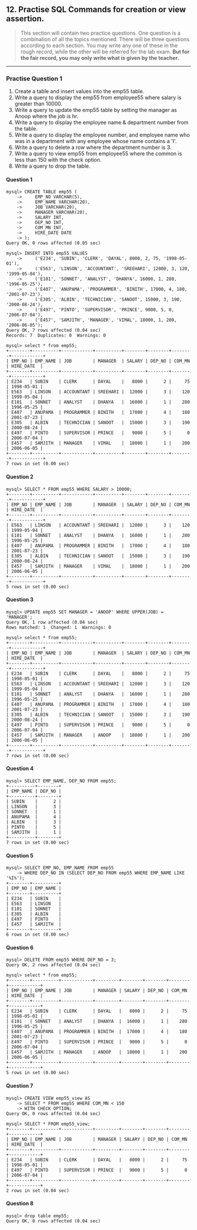 ## 12. Practise SQL Commands for creation or view assertion.

> This section will contain two practice questions. One question is a combination of all the topics mentioned. There will be three questions according to each section. You may write any one of these in the rough record, while the other will be referred for the lab exam. **But for the fair record, you may only write what is given by the teacher.**

---

### Practise Question 1

1. Create a table and insert values into the emp55 table.
2. Write a query to display the emp55 from employee55 where salary is greater than 10000.
3. Write a query to update the emp55 table by setting the manager as Anoop where the job is hr.
4. Write a query to display the employee name & department number from the table.
5. Write a query to display the employee number, and employee name who was in a department with any employee whose name contains a 'I'.
6. Write a query to delete a row where the department number is 3.
7. Write a query to view emp55 from employee55 where the common is less than 150 with the check option.
8. Write a query to drop the table.

#### Question 1
```
mysql> CREATE TABLE emp55 (
    ->     EMP_NO VARCHAR(5),
    ->     EMP_NAME VARCHAR(20),
    ->     JOB VARCHAR(20),
    ->     MANAGER VARCHAR(20),
    ->     SALARY INT,
    ->     DEP_NO INT,
    ->     COM_MN INT,
    ->     HIRE_DATE DATE
    -> );
Query OK, 0 rows affected (0.05 sec)
```
```
mysql> INSERT INTO emp55 VALUES
    ->     ('E234', 'SUBIN', 'CLERK', 'DAYAL', 8000, 2, 75, '1998-05-01'),
    ->     ('E563', 'LINSON', 'ACCOUNTANT', 'SREEHARI', 12000, 3, 120, '1999-05-04'),
    ->     ('E101', 'SONNET', 'ANALYST', 'DHANYA', 16000, 1, 280, '1996-05-25'),
    ->     ('E407', 'ANUPAMA', 'PROGRAMMER', 'BINITH', 17000, 4, 180, '2001-07-23'),
    ->     ('E305', 'ALBIN', 'TECHNICIAN', 'SANOOT', 15000, 3, 190, '2000-08-24'),
    ->     ('E497', 'PINTO', 'SUPERVISOR', 'PRINCE', 9000, 5, 0, '2006-07-04'),
    ->     ('E457', 'SAMJITH', 'MANAGER', 'VIMAL', 18000, 1, 200, '2006-06-05');
Query OK, 7 rows affected (0.04 sec)
Records: 7  Duplicates: 0  Warnings: 0
```
```
mysql> select * from emp55;
+--------+----------+------------+----------+--------+--------+--------+------------+
| EMP_NO | EMP_NAME | JOB        | MANAGER  | SALARY | DEP_NO | COM_MN | HIRE_DATE  |
+--------+----------+------------+----------+--------+--------+--------+------------+
| E234   | SUBIN    | CLERK      | DAYAL    |   8000 |      2 |     75 | 1998-05-01 |
| E563   | LINSON   | ACCOUNTANT | SREEHARI |  12000 |      3 |    120 | 1999-05-04 |
| E101   | SONNET   | ANALYST    | DHANYA   |  16000 |      1 |    280 | 1996-05-25 |
| E407   | ANUPAMA  | PROGRAMMER | BINITH   |  17000 |      4 |    180 | 2001-07-23 |
| E305   | ALBIN    | TECHNICIAN | SANOOT   |  15000 |      3 |    190 | 2000-08-24 |
| E497   | PINTO    | SUPERVISOR | PRINCE   |   9000 |      5 |      0 | 2006-07-04 |
| E457   | SAMJITH  | MANAGER    | VIMAL    |  18000 |      1 |    200 | 2006-06-05 |
+--------+----------+------------+----------+--------+--------+--------+------------+
7 rows in set (0.00 sec)
```
#### Question 2
```
mysql> SELECT * FROM emp55 WHERE SALARY > 10000;
+--------+----------+------------+----------+--------+--------+--------+------------+
| EMP_NO | EMP_NAME | JOB        | MANAGER  | SALARY | DEP_NO | COM_MN | HIRE_DATE  |
+--------+----------+------------+----------+--------+--------+--------+------------+
| E563   | LINSON   | ACCOUNTANT | SREEHARI |  12000 |      3 |    120 | 1999-05-04 |
| E101   | SONNET   | ANALYST    | DHANYA   |  16000 |      1 |    280 | 1996-05-25 |
| E407   | ANUPAMA  | PROGRAMMER | BINITH   |  17000 |      4 |    180 | 2001-07-23 |
| E305   | ALBIN    | TECHNICIAN | SANOOT   |  15000 |      3 |    190 | 2000-08-24 |
| E457   | SAMJITH  | MANAGER    | VIMAL    |  18000 |      1 |    200 | 2006-06-05 |
+--------+----------+------------+----------+--------+--------+--------+------------+
5 rows in set (0.00 sec)
```
#### Question 3
```
mysql> UPDATE emp55 SET MANAGER = 'ANOOP' WHERE UPPER(JOB) = 'MANAGER';
Query OK, 1 row affected (0.04 sec)
Rows matched: 1  Changed: 1  Warnings: 0
```
```
mysql> select * from emp55;
+--------+----------+------------+----------+--------+--------+--------+------------+
| EMP_NO | EMP_NAME | JOB        | MANAGER  | SALARY | DEP_NO | COM_MN | HIRE_DATE  |
+--------+----------+------------+----------+--------+--------+--------+------------+
| E234   | SUBIN    | CLERK      | DAYAL    |   8000 |      2 |     75 | 1998-05-01 |
| E563   | LINSON   | ACCOUNTANT | SREEHARI |  12000 |      3 |    120 | 1999-05-04 |
| E101   | SONNET   | ANALYST    | DHANYA   |  16000 |      1 |    280 | 1996-05-25 |
| E407   | ANUPAMA  | PROGRAMMER | BINITH   |  17000 |      4 |    180 | 2001-07-23 |
| E305   | ALBIN    | TECHNICIAN | SANOOT   |  15000 |      3 |    190 | 2000-08-24 |
| E497   | PINTO    | SUPERVISOR | PRINCE   |   9000 |      5 |      0 | 2006-07-04 |
| E457   | SAMJITH  | MANAGER    | ANOOP    |  18000 |      1 |    200 | 2006-06-05 |
+--------+----------+------------+----------+--------+--------+--------+------------+
7 rows in set (0.00 sec)
```
#### Question 4
```
mysql> SELECT EMP_NAME, DEP_NO FROM emp55;
+----------+--------+
| EMP_NAME | DEP_NO |
+----------+--------+
| SUBIN    |      2 |
| LINSON   |      3 |
| SONNET   |      1 |
| ANUPAMA  |      4 |
| ALBIN    |      3 |
| PINTO    |      5 |
| SAMJITH  |      1 |
+----------+--------+
7 rows in set (0.00 sec)
```
#### Question 5
```
mysql> SELECT EMP_NO, EMP_NAME FROM emp55
    -> WHERE DEP_NO IN (SELECT DEP_NO FROM emp55 WHERE EMP_NAME LIKE '%I%');
+--------+----------+
| EMP_NO | EMP_NAME |
+--------+----------+
| E234   | SUBIN    |
| E563   | LINSON   |
| E101   | SONNET   |
| E305   | ALBIN    |
| E497   | PINTO    |
| E457   | SAMJITH  |
+--------+----------+
6 rows in set (0.00 sec)
```
#### Question 6
```
mysql> DELETE FROM emp55 WHERE DEP_NO = 3;
Query OK, 2 rows affected (0.04 sec)
```
```
mysql> select * from emp55;
+--------+----------+------------+---------+--------+--------+--------+------------+
| EMP_NO | EMP_NAME | JOB        | MANAGER | SALARY | DEP_NO | COM_MN | HIRE_DATE  |
+--------+----------+------------+---------+--------+--------+--------+------------+
| E234   | SUBIN    | CLERK      | DAYAL   |   8000 |      2 |     75 | 1998-05-01 |
| E101   | SONNET   | ANALYST    | DHANYA  |  16000 |      1 |    280 | 1996-05-25 |
| E407   | ANUPAMA  | PROGRAMMER | BINITH  |  17000 |      4 |    180 | 2001-07-23 |
| E497   | PINTO    | SUPERVISOR | PRINCE  |   9000 |      5 |      0 | 2006-07-04 |
| E457   | SAMJITH  | MANAGER    | ANOOP   |  18000 |      1 |    200 | 2006-06-05 |
+--------+----------+------------+---------+--------+--------+--------+------------+
5 rows in set (0.00 sec)
```
#### Question 7
```
mysql> CREATE VIEW emp55_view AS
    -> SELECT * FROM emp55 WHERE COM_MN < 150
    -> WITH CHECK OPTION;
Query OK, 0 rows affected (0.04 sec)
```
```
mysql> SELECT * FROM emp55_view;
+--------+----------+------------+---------+--------+--------+--------+------------+
| EMP_NO | EMP_NAME | JOB        | MANAGER | SALARY | DEP_NO | COM_MN | HIRE_DATE  |
+--------+----------+------------+---------+--------+--------+--------+------------+
| E234   | SUBIN    | CLERK      | DAYAL   |   8000 |      2 |     75 | 1998-05-01 |
| E497   | PINTO    | SUPERVISOR | PRINCE  |   9000 |      5 |      0 | 2006-07-04 |
+--------+----------+------------+---------+--------+--------+--------+------------+
2 rows in set (0.04 sec)
```
#### Question 8
```
mysql> drop table emp55;
Query OK, 0 rows affected (0.04 sec)
```
